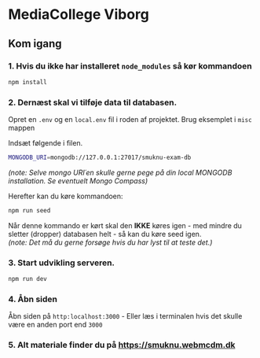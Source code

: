 # MediaCollege Viborg


## Kom igang

### 1. Hvis du ikke har installeret ``node_modules`` så kør kommandoen

```bash
npm install
```

### 2. Dernæst skal vi tilføje data til databasen.

Opret en `.env` og en `local.env` fil i roden af projektet. Brug eksemplet i `misc` mappen

Indsæt følgende i filen.

```bash
MONGODB_URI=mongodb://127.0.0.1:27017/smuknu-exam-db
```
*(note: Selve mongo URI´en skulle gerne pege på din local MONGODB installation. Se eventuelt Mongo Compass)*

Herefter kan du køre kommandoen:

```bash
npm run seed
```

Når denne kommando er kørt skal den **IKKE** køres igen - med mindre du sletter (dropper) databasen helt - så kan du køre seed igen.        
*(note: Det må du gerne forsøge hvis du har lyst til at teste det.)*


### 3. Start udvikling serveren.

```bash
npm run dev
```

### 4. Åbn siden

Åbn siden på ``http:localhost:3000`` - Eller læs i terminalen hvis det skulle være en anden port end `3000`

### 5. Alt materiale finder du på https://smuknu.webmcdm.dk
